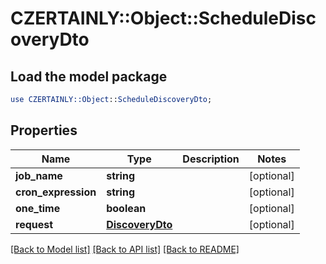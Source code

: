 # CZERTAINLY::Object::ScheduleDiscoveryDto

## Load the model package
```perl
use CZERTAINLY::Object::ScheduleDiscoveryDto;
```

## Properties
Name | Type | Description | Notes
------------ | ------------- | ------------- | -------------
**job_name** | **string** |  | [optional] 
**cron_expression** | **string** |  | [optional] 
**one_time** | **boolean** |  | [optional] 
**request** | [**DiscoveryDto**](DiscoveryDto.md) |  | [optional] 

[[Back to Model list]](../README.md#documentation-for-models) [[Back to API list]](../README.md#documentation-for-api-endpoints) [[Back to README]](../README.md)


